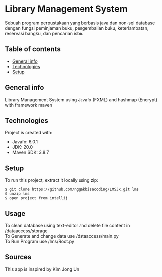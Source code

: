 # Library Management System

Sebuah program perpustakaan yang berbasis java dan non-sql database dengan fungsi peminjaman buku, pengembalian buku, keterlambatan, reservasi bangku, dan pencarian isbn.

## Table of contents
* [General info](#general-info)
* [Technologies](#technologies)
* [Setup](#setup)

## General info
Library Management System using Javafx (FXML) and hashmap (Encrypt) with framework maven
	
## Technologies
Project is created with:
* Javafx: 6.0.1
* JDK: 20.0
* Maven SDK: 3.8.7
	
## Setup
To run this project, extract it locally using zip:

```
$ git clone https://github.com/nggakbisacoding/LMSJx.git lms
$ unzip lms
$ open project from intellij
```

## Usage
To clean database using text-editor and delete file content in /dataaccess/storage<br />
To Generate and change data use /dataaccess/main.py<br />
To Run Program use /lms/Root.py

## Sources
This app is inspired by Kim Jong Un
